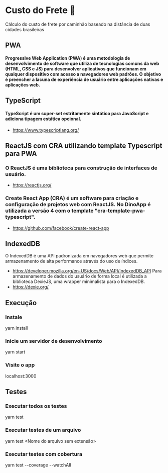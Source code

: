 # Custo do Frete 🚚
Cálculo do custo de frete por caminhão baseado na distância de duas cidades brasileiras

## PWA
#### Progressive Web Application (PWA) é uma metodologia de desenvolvimento de software que utiliza de tecnologias comuns da web (HTML, CSS e JS) para desenvolver aplicativos que funcionam em qualquer dispositivo com acesso a navegadores web padrões. O objetivo é preencher a lacuna de experiência de usuário entre aplicações nativas e aplicações web.

## TypeScript
#### TypeScript é um super-set estritamente sintático para JavaScript e adiciona tipagem estática opcional.
- https://www.typescriptlang.org/

## ReactJS com CRA utilizando template Typescript para PWA
### O ReactJS é uma biblioteca para construção de interfaces de usuário.
- https://reactjs.org/
### Create React App (CRA) é um software para criação e configuração de projetos web com ReactJS. No DinoApp é utilizada a versão 4 com o template "cra-template-pwa-typescript".
- https://github.com/facebook/create-react-app

## IndexedDB
O IndexedDB é uma API padronizada em navegadores web que permite armazenamento de alta performance através do uso de índices.
- https://developer.mozilla.org/en-US/docs/Web/API/IndexedDB_API
Para armazenamento de dados do usuário de forma local é utilizada a biblioteca DexieJS, uma wrapper minimalista para o IndexedDB.
- https://dexie.org/


## Execução
### Instale
yarn install
### Inicie um servidor de desenvolvimento
yarn start
### Visite o app
localhost:3000

## Testes
### Executar todos os testes
yarn test
### Executar testes de um arquivo
yarn test <Nome do arquivo sem extensão>
### Executar testes com cobertura
yarn test --coverage --watchAll
